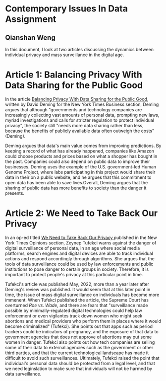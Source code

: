 # Contemporary Issues In Data Assignment
## Qianshan Weng
In this document, I look at two articles discussing the dynamics between individual privacy and mass surveillance in the digital age.

# Article 1: Balancing Privacy With Data Sharing for the Public Good
In the article [Balancing Privacy With Data Sharing for the Public Good](https://www.nytimes.com/2021/02/19/business/privacy-open-data-public.html), written by David Deming for the New York Times Business section, Deming argues that although "governments and technology companies are increasingly collecting vast amounts of personal data, prompting new laws, myriad investigations and calls for stricter regulation to protect individual privacy", the society still "needs more data sharing rather than less, because the benefits of publicly available data often outweigh the costs" (Deming).

Deming argues that data's main value comes from improving predictions. By keeping a record of what has already happened, companies like Amazon could choose products and prices based on what a shopper has bought in the past. Companies could also depend on public data to improve their businesses. Deming uses the example of the U.S. government-led Human Genome Project, where labs participating in this project would share their data in their on a public website, and he argues that this commitment to open data has been able to save lives.Overall, Deming argues that the sharing of public data has more benefits to society than the danger it presents. 

# Article 2: We Need to Take Back Our Privacy
In an op-ed titled [We Need to Take Back Our Privacy](https://www.nytimes.com/2022/05/19/opinion/privacy-technology-data.html),published in the New York Times Opinions section, Zeynep Tufekci warns against the danger of digital surveillance of personal data, in an age where social media platforms, search engines and digital devices are able to track individual actions and respond accordingly through algorithms. She argues that the tools of data surveillance could be used by law enforcements and public institutions to pose danger to certain groups in society. Therefore, it is important to protect people's privacy at this particular point in time. 

Tufekci's article was published May, 2022, more than a year later after Deming's review was published. It would seem that at this later point in time, the issue of mass digital surveillance on individuals has become more immenent. When Tufekci published the article, the Supreme Court has overturned _Roe vs. Wade_, and there are fears that "surveillance made possible by minimally-regulated digital technologies could help law enforcement or even vigilantes track down women who might seek abortions and medical providers who perform them in places where it would become criminalized" (Tufekci). She points out that apps such as period trackers could be indicators of pregnancy, and the exposure of that data to government agencies that does not approve of abortions may put some women in danger. Tufekci also points out how tech companies are selling some of their data to external agencies such as the government or other third parties, and that the current technological landscape has made it difficult  to avoid such surveillances. Ultimately, Tufekci raised the point that individual's personal data should be protected from a legal level, and that we need leginslation to make sure that individuals will not be harmed by data surveillance.